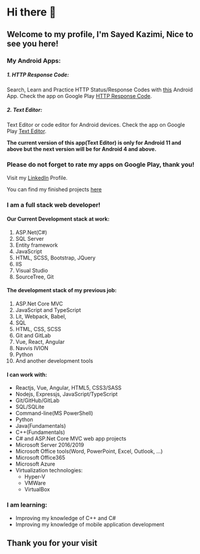 # Hi there 👋

## Welcome to my profile, I'm Sayed Kazimi, Nice to see you here!

### My Android Apps:

##### 1. HTTP Response Code:

Search, Learn and Practice HTTP Status/Response Codes with [this](https://play.google.com/store/apps/details?id=com.aqyanoos.httpresponsecode) Android App. Check the app on Google Play [HTTP Response Code](https://play.google.com/store/apps/details?id=com.aqyanoos.httpresponsecode).

##### 2. Text Editor:

Text Editor or code editor for Android devices. Check the app on Google Play [Text Editor](https://play.google.com/store/apps/details?id=com.aqyanoos.texteditor).

**The current version of this app(Text Editor) is only for Android 11 and above but the next version will be for Android 4 and above.**

### Please do not forget to rate my apps on Google Play, thank you!


Visit my [LinkedIn](https://www.linkedin.com/in/sayed-kazimi-0507/) Profile.

You can find my finished projects [here](https://everydaysmarter.herokuapp.com/projects.html)

<!-- You can find our final project [here](https://here-my-story.herokuapp.com/) -->

### I am a full stack web developer!

#### Our Current Development stack at work:

1. ASP.Net(C#)
2. SQL Server
3. Entity framework
4. JavaScript
5. HTML, SCSS, Bootstrap, JQuery
6. IIS
7. Visual Studio
8. SourceTree, Git


#### The development stack of my previous job:

1. ASP.Net Core MVC
2. JavaScript and TypeScript
3. Lit, Webpack, Babel, 
4. SQL
5. HTML, CSS, SCSS
6. Git and GitLab
7. Vue, React, Angular
8. Navvis IVION
9. Python
10. And another development tools


#### I can work with:
- Reactjs, Vue, Angular, HTML5, CSS3/SASS
- Nodejs, Expressjs, JavaScript/TypeScript
- Git/GitHub/GitLab
- SQL/SQLite
- Command-line(MS PowerShell)
- Python
- Java(Fundamentals)
- C++(Fundamentals)
- C# and ASP.Net Core MVC web app projects
- Microsoft Server 2016/2019
- Microsoft Office tools(Word, PowerPoint, Excel, Outlook, ...)
- Microsoft Office365
- Microsoft Azure
- Virtualization technologies:
  - Hyper-V
  - VMWare
  - VirtualBox

### I am learning:

- Improving my knowledge of C++ and C#
- Improving my knowledge of mobile application development

## Thank you for your visit


<!--
**Sayed94h/Sayed94h** is a ✨ _special_ ✨ repository because its `README.md` (this file) appears on your GitHub profile.

Here are some ideas to get you started:

- 🔭 I’m currently working on ...
- 🌱 I’m currently learning ...
- 👯 I’m looking to collaborate on ...
- 🤔 I’m looking for help with ...
- 💬 Ask me about ...
- 📫 Visit my [LinkedIn](https://www.linkedin.com/in/sayed-kazimi-0507/) Profile.
- 😄 Pronouns: ...
- ⚡ Fun fact: ...
-->
